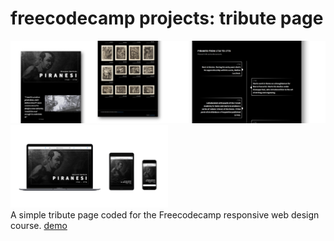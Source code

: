 # freecodecamp projects: tribute page


<img src="assets/images/tributepage-screenshots-1.png" width="50%" /><img src="assets/images/tributepage-screenshots-2.png" width="50%" /><img src="assets/images/tributepage-screenshots-2resp.png" width="50%" />  
A simple tribute page coded for the Freecodecamp responsive web design course.
[demo](https://gperilli.github.io/freecodecamp-tribute/) 
